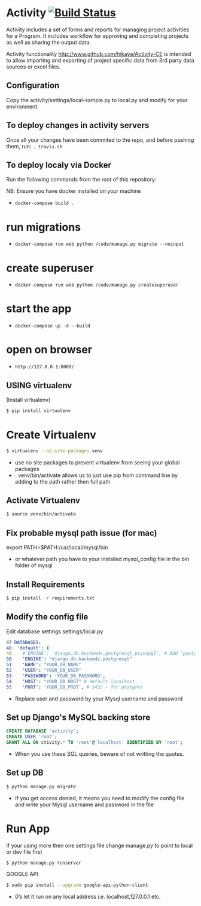Activity [![Build Status](https://travis-ci.org/hikaya/Activity-CE.svg?branch=master)](https://travis-ci.org/hikaya/Activity-CE)
====

Activity includes a set of forms and reports for managing project activities for a Program.  It includes workflow for approving and completing projects as well as sharing the output data.


Activity functionality http://www.github.com/hikaya/Activity-CE is intended to allow importing
and exporting of project specific data from 3rd party data sources or excel files.

## Configuration
Copy the activity/settings/local-sample.py to local.py and modify for your environment.

## To deploy changes in activity servers
Once all your changes have been commited to the repo, and before pushing them, run:
`. travis.sh`

## To deploy localy via Docker
Run the following commands from the root of this repository:

NB: Ensure you have docker installed on your machine
  - `docker-compose build .`
  # run  migrations
  - `docker-compose run web python /code/manage.py migrate --noinput`
  # create superuser
  - `docker-compose run web python /code/manage.py createsuperuser`
  # start the app
  - `docker-compose up -d --build`
  # open on browser
  - `http://127.0.0.1:8000/`

## USING virtualenv
(Install virtualenv)
```bash
$ pip install virtualenv
```


# Create Virtualenv
```bash
$ virtualenv --no-site-packages venv
```
* use no site packages to prevent virtualenv from seeing your global packages
* . venv/bin/activate allows us to just use pip from command line by adding to the path rather then full path

## Activate Virtualenv
```bash
$ source venv/bin/activate
```


## Fix probable mysql path issue (for mac)
export PATH=$PATH:/usr/local/mysql/bin
* or whatever path you have to your installed mysql_config file in the bin folder of mysql

## Install Requirements
```bash
$ pip install -r requirements.txt
```


## Modify the config file
Edit database settings settings/local.py

```yaml
47 DATABASES:
48  'default': {
49    #'ENGINE': 'django.db.backends.postgresql_psycopg2', # Add 'postgresql_psycopg2', 'mysql', 'sqlite3' or 'oracle'.
50    'ENGINE': "django.db.backends.postgresql"
51    'NAME': "YOUR_DB_NAME"
52    'USER': "YOUR_DB_USER"
53    'PASSWORD': 'YOUR_DB_PASSWORD',
54    'HOST': "YOUR_DB_HOST" # default localhost
55    'PORT': 'YOUR_DB_PROT', # 5432 - for postgres
```
* Replace user and password by your Mysql username and password 

## Set up Django's MySQL backing store

```sql
CREATE DATABASE 'activity';
CREATE USER 'root';
GRANT ALL ON ctivity.* TO 'root'@'localhost' IDENTIFIED BY 'root';
```
* When you use these SQL queries, beware of not writting the quotes.

## Set up DB
```bash
$ python manage.py migrate
```
* If you get access denied, it means you need to modify the config file and write your Mysql username and password in the file

# Run App
If your using more then one settings file change manage.py to point to local or dev file first
```bash
$ python manage.py runserver
```


GOOGLE API
```bash
$ sudo pip install --upgrade google-api-python-client
```

* 0’s let it run on any local address i.e. localhost,127.0.0.1 etc.
